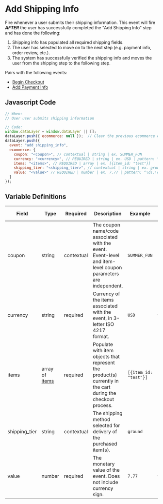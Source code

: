 # Add Shipping Info

Fire whenever a user submits their shipping information. This event will fire _**AFTER**_ the user has successfully completed the "Add Shipping Info" step and has done the following:

1. Shipping info has populated all required shipping fields.
2. The user has selected to move on to the next step (e.g. payment info, order review, etc.).
3. The system has successfully verified the shipping info and moves the user from the shipping step to the following step.

Pairs with the following events:
- [Begin Checkout](/events/ecommerce/begin_checkout.md)
- [Add Payment Info](/events/ecommerce/add_payment_info.md)

## Javascript Code

```js
// When:
// User user submits shipping information

// Code:
window.dataLayer = window.dataLayer || [];
dataLayer.push({ ecommerce: null });  // Clear the previous ecommerce object.
dataLayer.push({
  event: "add_shipping_info",
  ecommerce: {
    coupon: "<coupon>", // contextual | string | ex. SUMMER_FUN
    currency: "<currency>", // REQUIRED | string | ex. USD | pattern: ^[A-Z]{3}$ | min. 3, max. 3
    items: "<items>", // REQUIRED | array | ex. [{item_id: "test"}]	
    shipping_tier: "<shipping_tier>", // contextual | string | ex. ground | pattern: ^[a-z_]+$
    value: "<value>" // REQUIRED | number | ex. 7.77 | pattern: ^\d\.\d\d$ | min. 0.00
  }
});
```

## Variable Definitions

|Field|Type|Required|Description|Example|Pattern|Minimum Length|Maximum Length|Minimum|
| --- | --- | --- | --- | --- | --- | --- | --- | --- |
|coupon|string|contextual|The coupon name/code associated with the event. Event-level and item-level coupon parameters are independent.|`SUMMER_FUN`|||`100`|
|currency|string|required|Currency of the items associated with the event, in 3-letter ISO 4217 format.|`USD`|`^[A-Z]{3}$`|`3`|`3`|
|items|array of [items](../../schemas/item.md)|required|Populate with item objects that represent the product(s) currently in the cart during the checkout process.|`[{item_id: "test"}]`|
|shipping_tier|string|contextual|The shipping method selected for delivery of the purchased item(s).|`ground`|||`100`|
|value|number|required|The monetary value of the event. Does not include currency sign.|`7.77`|`^\d\.\d\d$`||`100`|`0.00`|
